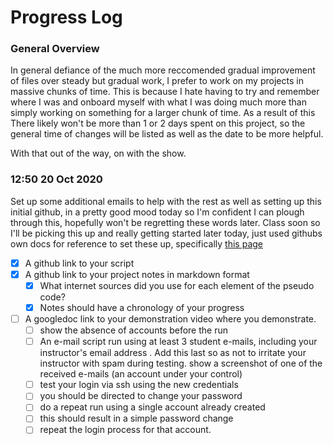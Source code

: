 # Progress Log
### General Overview
In general defiance of the much more reccomended gradual improvement of files over steady but gradual work, I prefer to work on my projects in massive chunks of time.
This is because I hate having to try and remember where I was and onboard myself with what I was doing much more than simply working on something for a larger chunk
of time. 
As a result of this There likely won't be more than 1 or 2 days spent on this project, so the general time of changes will be listed as well as the 
date to be more helpful. 

With that out of the way, on with the show.

### 12:50 20 Oct 2020
Set up some additional emails to help with the rest as well as setting up this initial github, in a pretty good mood today so I'm confident I can plough through this,
hopefully won't be regretting these words later. Class soon so I'll be picking this up and really getting started later today, just used githubs own docs for reference 
to set these up, specifically [this page](https://docs.github.com/en/enterprise-server@2.20/github/writing-on-github/basic-writing-and-formatting-syntax())

- [x] A github link to your script
- [x] A github link to your project notes in markdown format
  - [x] What internet sources did you use for each element of the pseudo code?
  - [x] Notes should have a chronology of your progress
- [ ] A googledoc link to your demonstration video where you demonstrate.
  - [ ] show the absence of accounts before the run
  - [ ] An e-mail script run using at least 3 student e-mails, including your instructor's email address .  Add this last so as not to irritate your instructor with spam during testing.
show a screenshot of one of the received e-mails (an account under your control)
  - [ ] test your login via ssh using the new credentials
  - [ ] you should be directed to change your password
  - [ ] do a repeat run using a single account already created
  - [ ] this should result in a simple password change
  - [ ] repeat the login process for that account.
